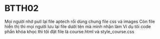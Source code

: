 # BTTH02
Mọi người nhớ pull lại file aptech rồi dùng chung file css và images
Còn file hiển thị thì mọi người lưu lại file dưới tên mà mình nhận làm
Ví dụ tôi code phần khóa khọc thì tôi đặt file là course.html và style_course.css
